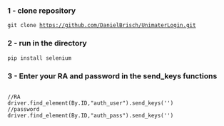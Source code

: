 ### 1 - clone repository
<code>git clone https://github.com/DanielBrisch/UnimaterLogin.git</code>

### 2 - run in the directory
<code>pip install selenium</code>

### 3 - Enter your RA and password in the send_keys functions

<code> 
//RA
driver.find_element(By.ID,"auth_user").send_keys('')
//password
driver.find_element(By.ID,"auth_pass").send_keys('')
</code>